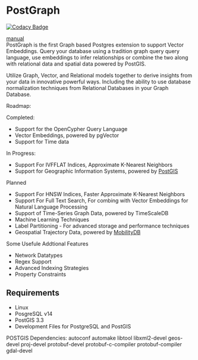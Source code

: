 # PostGraph

[![Codacy Badge](https://api.codacy.com/project/badge/Grade/854cafdbd0394189bec10e8fdd17df7f)](https://app.codacy.com/gh/PostGraphDB/postgraph?utm_source=github.com&utm_medium=referral&utm_content=PostGraphDB/postgraph&utm_campaign=Badge_Grade)

[manual](https://postgraphdb.github.io/docs/intro)<br>
PostGraph is the first Graph based Postgres extension to support Vector Embeddings. Query your database using a tradition graph query query language, use embeddings to infer relationships or combine the two along with relational data and spatial data powered by PostGIS. 

Utilize Graph, Vector, and Relational models together to derive insights from your data in innovative powerful ways. Including the ability to use database normalization techniques from Relational Databases in your Graph Database.

Roadmap:

Completed:
-   Support for the OpenCypher Query Language
-   Vector Embeddings, powered by pgVector
-   Support for Time data

In Progress:
-   Support For IVFFLAT Indices, Approximate K-Nearest Neighbors
-   Support for Geographic Information Systems, powered by [PostGIS](http://postgis.net/)

Planned
-   Support For HNSW Indices, Faster Approximate K-Nearest Neighbors
-   Support For Full Text Search, For combing with Vector Embeddings for Natural Language Processing
-   Support of Time-Series Graph Data, powered by TimeScaleDB
-   Machine Learning Techniques
-   Label Partitioning - For advanced storage and performance techniques
-   Geospatial Trajectory Data, powered by [MobilityDB](https://github.com/MobilityDB/MobilityDB)

Some Usefule Addtional Features
-   Network Datatypes
-   Regex Support
-   Advanced Indexing Strategies
-   Property Constraints

## Requirements
-   Linux
-   PosgreSQL v14
-   PostGIS 3.3
-   Development Files for PostgreSQL and PostGIS

POSTGIS Dependencies:
autoconf
automake
libtool
libxml2-devel
geos-devel
proj-devel
protobuf-devel protobuf-c-compiler protobuf-compiler
gdal-devel
